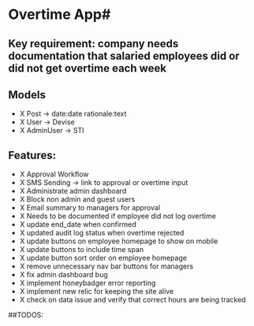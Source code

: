 # Overtime App#

## Key requirement: company needs documentation that salaried employees did or did not get overtime each week

## Models
- X Post -> date:date rationale:text
- X User -> Devise
- X AdminUser -> STI

## Features:
- X Approval Workflow
- X SMS Sending -> link to approval or overtime input
- X Administrate admin dashboard
- X Block non admin and guest users
- X Email summary to managers for approval
- X Needs to be documented if employee did not log overtime
- X update end_date when confirmed
- X updated audit log status when overtime rejected
- X update buttons on employee homepage to show on mobile
- X update buttons to include time span
- X update button sort order on employee homepage
- X remove unnecessary nav bar buttons for managers
- X fix admin dashboard bug
- X implement honeybadger error reporting
- X implement new relic for keeping the site alive
- X check on data issue and verify that correct hours are being tracked

##TODOS:

 